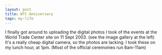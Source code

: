 ```yaml
---
layout: post
title: WTC Anniversary
tags: my-life
---
```

I finally got around to uploading the digital photos I took of the events at the World Trade Center site on 11 Sept 2003. (see the image gallery at the left)   It's a really cheap digital camera, so the photos are lacking.   I took these on my lunch hour, at 1pm.  (Most of the official ceremonies run 8am-11am)
